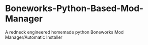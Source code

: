 # Boneworks-Python-Based-Mod-Manager
A redneck engineered homemade python Boneworks Mod Manager/Automatic Installer
